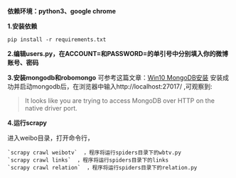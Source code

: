 ﻿**依赖环境：python3、google chrome**

**1.安装依赖**

    pip install -r requirements.txt

**2.编辑users.py，在ACCOUNT=和PASSWORD=的单引号中分别填入你的微博账号、密码**


**3.安装mongodb和robomongo**
可参考这篇文章：[Win10 MongoDB安装][1]
安装成功并启动mongodb后，在浏览器中输入http://localhost:27017/ ,可观察到:
> It looks like you are trying to access MongoDB over HTTP on the native driver port.

**4.运行scrapy**

进入weibo目录，打开命令行，
 

    `scrapy crawl weibotv`  ，程序将运行spiders目录下的wbtv.py
    `scrapy crawl links`  ，程序将运行spiders目录下的links
    `scrapy crawl relation`  ，程序将运行spiders目录下的relation.py


  [1]: http://www.jianshu.com/p/d6c7adfe45cf
  
